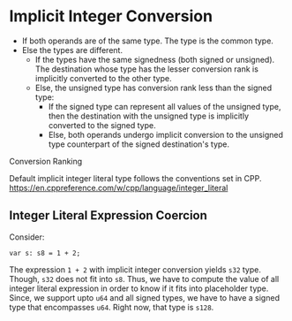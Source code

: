 # Implicit Integer Conversion

* If both operands are of the same type. The type is the common type.
* Else the types are different.
  * If the types have the same signedness (both signed or unsigned). The destination whose 
    type has the lesser conversion rank is implicitly converted to the other type.
  * Else, the unsigned type has conversion rank less than the signed type:
    * If the signed type can represent all values of the unsigned type, then the
      destination with the unsigned type is implicitly converted to the signed type.
    * Else, both operands undergo implicit conversion to the unsigned type 
      counterpart of the signed destination's type.

Conversion Ranking


Default implicit integer literal type follows the conventions set in CPP.
https://en.cppreference.com/w/cpp/language/integer_literal


## Integer Literal Expression Coercion

Consider:
```
var s: s8 = 1 + 2;
```

The expression `1 + 2` with implicit integer conversion yields `s32` type. Though, `s32` does
not fit into `s8`. Thus, we have to compute the value of all integer literal
expression in order to know if it fits into placeholder type. Since, we support upto
`u64` and all signed types, we have to have a signed type that encompasses `u64`.
Right now, that type is `s128`.
